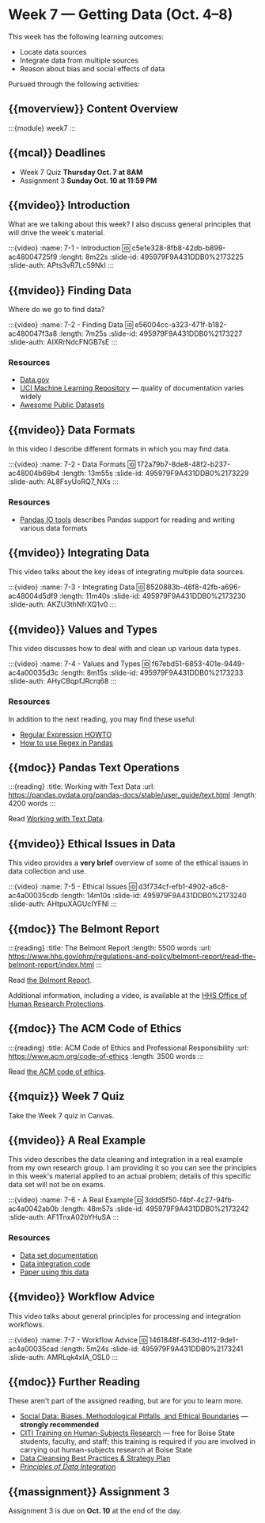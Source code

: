 # Week 7 — Getting Data (Oct. 4–8)

This week has the following learning outcomes:

- Locate data sources
- Integrate data from multiple sources
- Reason about bias and social effects of data

Pursued through the following activities:

## {{moverview}} Content Overview

:::{module} week7
:::

## {{mcal}} Deadlines

- Week 7 Quiz **Thursday Oct. 7 at 8AM**
- Assignment 3 **Sunday Oct. 10 at 11:59 PM**

## {{mvideo}} Introduction

What are we talking about this week?  I also discuss general principles that will drive the week's material.

:::{video}
:name: 7-1 - Introduction
:id: c5e1e328-8fb8-42db-b899-ac48004725f9
:lenght: 8m22s
:slide-id: 495979F9A431DDB0%2173225
:slide-auth: APts3vR7Lc59NkI
:::

## {{mvideo}} Finding Data

Where do we go to find data?

:::{video}
:name: 7-2 - Finding Data
:id: e56004cc-a323-471f-b182-ac480047f3a8
:length: 7m25s
:slide-id: 495979F9A431DDB0%2173227
:slide-auth: AIXRrNdcFNGB7sE
:::

### Resources

- [Data.gov](https://data.gov)
- [UCI Machine Learning Repository](https://archive.ics.uci.edu/ml/index.php) — quality of documentation varies widely
- [Awesome Public Datasets](https://github.com/awesomedata/awesome-public-datasets)

## {{mvideo}} Data Formats

In this video I describe different formats in which you may find data.

:::{video}
:name: 7-2 - Data Formats
:id: 172a79b7-8de8-48f2-b237-ac48004b69b4
:length: 13m55s
:slide-id: 495979F9A431DDB0%2173229
:slide-auth: AL8FsyUoRQ7_NXs
:::

### Resources

- [Pandas IO tools](https://pandas.pydata.org/pandas-docs/stable/user_guide/io.html) describes Pandas support for reading and writing various data formats

## {{mvideo}} Integrating Data

This video talks about the key ideas of integrating multiple data sources.

:::{video}
:name: 7-3 - Integrating Data
:id: 8520883b-46f8-42fb-a696-ac48004d5df9
:length: 11m40s
:slide-id: 495979F9A431DDB0%2173230
:slide-auth: AKZU3thNfrXQ1v0
:::

## {{mvideo}} Values and Types

This video discusses how to deal with and clean up various data types.

:::{video}
:name: 7-4 - Values and Types
:id: f67ebd51-6853-401e-9449-ac4a00035d3c
:length: 8m15s
:slide-id: 495979F9A431DDB0%2173233
:slide-auth: AHyCBqpfJRcrq68
:::

### Resources

In addition to the next reading, you may find these useful:

- [Regular Expression HOWTO](https://docs.python.org/3/howto/regex.html)
- [How to use Regex in Pandas](https://kanoki.org/2019/11/12/how-to-use-regex-in-pandas/)


## {{mdoc}} Pandas Text Operations

:::{reading}
:title: Working with Text Data
:url: https://pandas.pydata.org/pandas-docs/stable/user_guide/text.html
:length: 4200 words
:::

Read [Working with Text Data](https://pandas.pydata.org/pandas-docs/stable/user_guide/text.html).

## {{mvideo}} Ethical Issues in Data

This video provides a **very brief** overview of some of the ethical issues in data collection and use.

:::{video}
:name: 7-5 - Ethical Issues
:id: d3f734cf-efb1-4902-a6c8-ac4a00035cdb
:length: 14m10s
:slide-id: 495979F9A431DDB0%2173240
:slide-auth: AHtpuXAGUcIYFNI
:::

## {{mdoc}} The Belmont Report

:::{reading}
:title: The Belmont Report
:length: 5500 words
:url: https://www.hhs.gov/ohrp/regulations-and-policy/belmont-report/read-the-belmont-report/index.html
:::

Read [the Belmont Report](https://www.hhs.gov/ohrp/regulations-and-policy/belmont-report/read-the-belmont-report/index.html).

Additional information, including a video, is available at the [HHS Office of Human Research Protections](https://www.hhs.gov/ohrp/regulations-and-policy/belmont-report/index.html).

## {{mdoc}} The ACM Code of Ethics

:::{reading}
:title: ACM Code of Ethics and Professional Responsibility
:url: https://www.acm.org/code-of-ethics
:length: 3500 words
:::

Read [the ACM code of ethics](https://www.acm.org/code-of-ethics).

## {{mquiz}} Week 7 Quiz

Take the Week 7 quiz in Canvas.

## {{mvideo}} A Real Example

This video describes the data cleaning and integration in a real example from my own research group.
I am providing it so you can see the principles in this week's material applied to an actual problem; details of this specific data set will not be on exams.

:::{video}
:name: 7-6 - A Real Example
:id: 3ddd5f50-f4bf-4c27-94fb-ac4a0042ab0b
:length: 48m57s
:slide-id: 495979F9A431DDB0%2173242
:slide-auth: AF1TnxA02bYHuSA
:::

### Resources

- [Data set documentation](https://bookdata.piret.info/)
- [Data integration code](https://github.com/BoiseState/bookdata-tools)
- [Paper using this data](https://md.ekstrandom.net/pubs/bag-extended)

## {{mvideo}} Workflow Advice

This video talks about general principles for processing and integration workflows.

:::{video}
:name: 7-7 - Workflow Advice
:id: 1461848f-643d-4112-9de1-ac4a00035cad
:length: 5m24s
:slide-id: 495979F9A431DDB0%2173241
:slide-auth: AMRLqk4xIA_OSL0
:::

## {{mdoc}} Further Reading

These aren't part of the assigned reading, but are for you to learn more.

- [Social Data: Biases, Methodological Pitfalls, and Ethical Boundaries](https://papers.ssrn.com/sol3/papers.cfm?abstract_id=2886526) — **strongly recommended**
- [CITI Training on Human-Subjects Research](https://www.boisestate.edu/research-compliance/citi-training/) — free for Boise State students, faculty, and staff; this training is required if you are involved in carrying out human-subjects research at Boise State
- [Data Cleansing Best Practices & Strategy Plan](https://www.dataisbeauty.com/data-cleansing-best-practices-strategy/)
- [<cite>Principles of Data Integration</cite>](https://boisestate.on.worldcat.org/oclc/796466994)

## {{massignment}} Assignment 3

Assignment 3 is due on **Oct. 10** at the end of the day.

